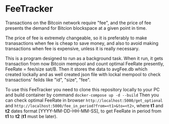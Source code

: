# FeeTracker
Transactions on the Bitcoin network require "fee", and the price of fee presents the demand for Bitcion blockspace at a given point in time.

The price of fee is extremely changeable, so it is preferably to make tranasactions when fee is cheap to save money, and also to avoid making
transactions when fee is expensive, unless it is really necessary.

This is a program designed to run as a background task. When it run, it gets transaction from now Bitcoin mempool and count optimal FeeRate presently,
FeeRate = fee/size sat/B. Then it stores the data to avgFee.db which created lockally and as well created json file with lockal mempool to check transactions'
feilds like "id", "size", "fee". 

To use this FeeTracker you need to clone this repository locally to your PC and build container by command `docker-compose up -d --build`
Then you can check optimal FeeRate in browser `http://localhost:5000/get_optional` and `http://localhost:5000/fee_in_period?from=<t1>&to=<t2>`, 
where **t1** and **t2** dates format [YYYY-MM-DD-HH-MM-SS], to get FeeRate in period from **t1** to **t2** (**t1** must be later).
